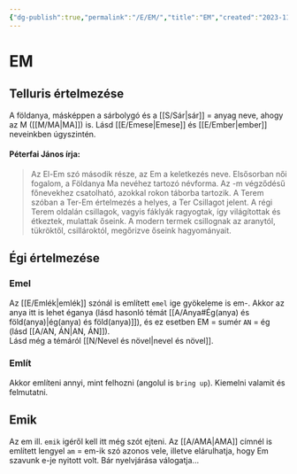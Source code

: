 ```yaml
---
{"dg-publish":true,"permalink":"/E/EM/","title":"EM","created":"2023-11-09T03:57","updated":"2025-02-23T01:46:07Z"}
---
```



# EM

## Telluris értelmezése

A földanya, másképpen a sárbolygó és a [[S/Sár\|sár]] = anyag neve, ahogy az M ([[M/MA\|MA]]) is. Lásd [[E/Emese\|Emese]] és [[E/Ember\|ember]] neveinkben úgyszintén.  

#### Péterfai János írja:

> Az El-Em szó második része, az Em a keletkezés neve. Elsősorban női fogalom, a Földanya Ma nevéhez tartozó névforma. Az -m végződésű főnevekhez csatolható, azokkal rokon táborba tartozik. A Terem szóban a Ter-Em értelmezés a helyes, a Ter Csillagot jelent. A régi Terem oldalán csillagok, vagyis fáklyák ragyogtak, így világítottak és étkeztek, mulattak őseink. A modern termek csillognak az aranytól, tükröktől, csillároktól, megőrizve őseink hagyományait.  

## Égi értelmezése

### Emel

Az [[E/Emlék\|emlék]] szónál is említett `emel` ige gyökeleme is em-. Akkor az anya itt is lehet éganya (lásd hasonló témát [[A/Anya#Ég(anya) és föld(anya)\|ég(anya) és föld(anya)]]), és ez esetben EM = sumér `AN` = ég (lásd [[A/AN, ÁN\|AN, ÁN]]).  
Lásd még a témáról [[N/Nevel és növel\|nevel és növel]].  

### Említ

Akkor említeni annyi, mint felhozni (angolul is `bring up`). Kiemelni valamit és felmutatni.  

## Emik

Az em ill. `emik` igéről kell itt még szót ejteni. Az [[A/AMA\|AMA]] címnél is említett lengyel `am` = em-ik szó azonos vele, illetve elárulhatja, hogy Em szavunk e-je nyitott volt. Bár nyelvjárása válogatja...  